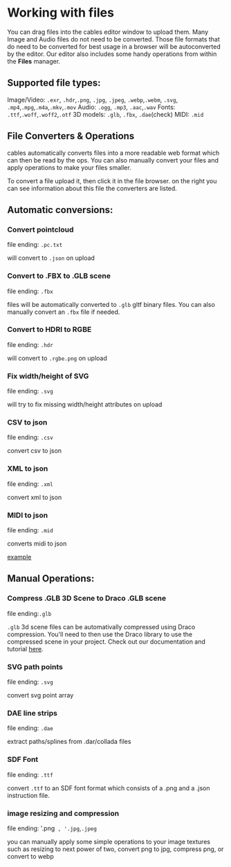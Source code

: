# Working with files

You can drag files into the cables editor window to upload them.
Many Image and Audio files do not need to be converted.
Those file formats that do need to be converted for best usage in a browser will be autoconverted by the editor.
Our editor also includes some handy operations from within the **Files** manager.

## Supported file types:

Image/Video: `.exr`, `.hdr`,`.png`, `.jpg`, `.jpeg`, `.webp`,`.webm`, `.svg`, `.mp4`,`.mpg`,`.m4a`,`.mkv`,`.mov`
Audio: `.ogg`, `.mp3`, `.aac`,`.wav`
Fonts: `.ttf`,`.woff`,`.woff2`,`.otf`
3D models: `.glb`, `.fbx`, `.dae`(check)
MIDI: `.mid`



## File Converters & Operations

cables automatically converts files into a more readable web format which can then be read by the ops. You can also manually convert your files and apply operations to make your files smaller.

To convert a file upload it, then click it in the file browser. on the right you can see information about this file the converters are listed.



## Automatic conversions:

### Convert pointcloud

file ending: `.pc.txt`

will convert to `.json` on upload

### Convert to .FBX to .GLB scene

file ending: `.fbx`

files will be automatically converted to `.glb` gltf binary files. You can also manually convert an `.fbx` file if needed.

### Convert to HDRI to RGBE

file ending: `.hdr`

will convert to `.rgbe.png` on upload

### Fix width/height of SVG

file ending: `.svg`

will try to fix missing width/height attributes on upload

### CSV to json

file ending: `.csv`

convert csv to json

### XML to json

file ending: `.xml`

convert xml to json

### MIDI to json

file ending: `.mid`

converts midi to json

[example](https://cables.gl/op/Ops.Audio.MidiJson)

## Manual Operations:

### Compress .GLB 3D Scene to Draco .GLB scene

file ending:`.glb`

`.glb` 3d scene files can be automativally compressed using Draco compression. You'll need to then use the Draco library to use the compressed scene in your project. Check out our documentation and tutorial [here](https://cables.gl/op/Ops.Gl.GLTF.GltfDracoCompression).

### SVG path points

file ending: `.svg`

convert svg point array

### DAE line strips

file ending: `.dae`

extract paths/splines from .dar/collada files

### SDF Font 

file ending: `.ttf`

convert `.ttf` to an SDF font format which consists of a .png and a .json instruction file.

### image resizing and compression

file ending: '.png` , '.jpg`,`.jpeg`

you can manually apply some simple operations to your image textures such as resizing to next power of two, convert png to jpg, compress png, or convert to webp

